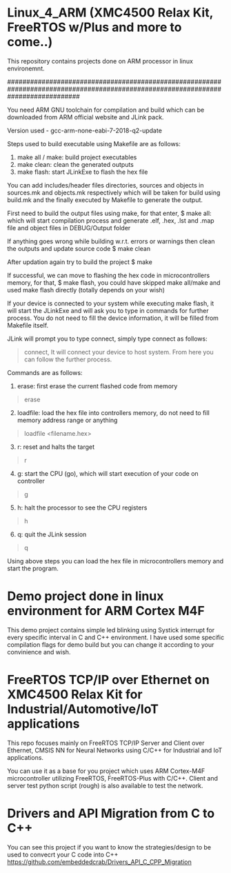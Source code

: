 # Linux_4_ARM (XMC4500 Relax Kit, FreeRTOS w/Plus and more to come..)
This repository contains projects done on ARM processor in linux environemnt.


###################################################################################################################################


You need ARM GNU toolchain for compilation and build which can be downloaded from ARM official website and JLink pack.

Version used - gcc-arm-none-eabi-7-2018-q2-update


Steps used to build executable using Makefile are as follows:

1. make all / make: build project executables
2. make clean:		clean the generated outputs
3. make flash:		start JLinkExe to flash the hex file


You can add includes/header files directories, sources and objects in sources.mk and objects.mk respectively which will be taken for build using build.mk and the finally executed by Makefile to generate the output.


First need to build the output files using make, for that enter,
$ make all: which will start compilation process and generate .elf, .hex, .lst and .map file and object files in DEBUG/Output folder

If anything goes wrong while building w.r.t. errors or warnings then clean the outputs and update source code
$ make clean

After updation again try to build the project
$ make


If successful, we can move to flashing the hex code in microcontrollers memory, for that,
$ make flash, you could have skipped make all/make and used make flash directly (totally depends on your wish)

If your device is connected to your system while executing make flash, it will start the JLinkExe and will ask you to type in commands for further process.
You do not need to fill the device information, it will be filled from Makefile itself.

JLink will prompt you to type connect, simply type connect as follows:
> connect, It will connect your device to host system. From here you can follow the further process.

Commands are as follows:

1. erase:		first erase the current flashed code from memory
> erase
2. loadfile:	load the hex file into controllers memory, do not need to fill memory address range or anything
> loadfile <filename.hex>
3. r:			reset and halts the target
> r
4. g:			start the CPU (go), which will start execution of your code on controller
> g
5. h:			halt the processor to see the CPU registers
> h
6. q:			quit the JLink session
> q

Using above steps you can load the hex file in microcontrollers memory and start the program.


# Demo project done in linux environment for ARM Cortex M4F

This demo project contains simple led blinking using Systick interrupt for every specific interval in C and C++ environment.
I have used some specific compilation flags for demo build but you can change it according to your convinience and wish.


# FreeRTOS TCP/IP over Ethernet on XMC4500 Relax Kit for Industrial/Automotive/IoT applications
This repo focuses mainly on FreeRTOS TCP/IP Server and Client over Ethernet, CMSIS NN for Neural Networks using C/C++ for Industrial and IoT applications.

You can use it as a base for you project which uses ARM Cortex-M4F microcontroller utilizing FreeRTOS, FreeRTOS-Plus with C/C++.
Client and server test python script (rough) is also available to test the network.


# Drivers and API Migration from C to C++
You can see this project if you want to know the strategies/design to be used to convecrt your C code into C++
https://github.com/embeddedcrab/Drivers_API_C_CPP_Migration

